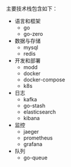 主要技术栈包含如下：

- 语言和框架
    - go
    - go-zero
- 数据与存储
    - mysql
    - redis
- 开发和部署
    - modd
    - docker
    - docker-compose
    - k8s
- 日志
    - kafka
    - go-stash
    - elasticsearch
    - kibana
- 监控
    - jaeger
    - prometheus
    - grafana
- 队列
    - go-queue
